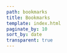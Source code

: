 ```yaml
---
path: bookmarks
title: Bookmarks
template: index.html
paginate_by: 10
sort_by: date
transparent: true
---
```

